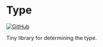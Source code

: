 # Type

[![GitHub](https://img.shields.io/github/license/mashape/apistatus.svg)](https://github.com/ariarzer/type/blob/master/LICENSE)

Tiny library for determining the type.
